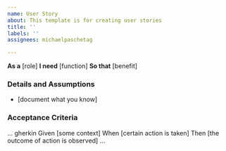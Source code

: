 ```yaml
---
name: User Story
about: This template is for creating user stories
title: ''
labels: ''
assignees: michaelpaschetag

---
```


**As a** [role]
**I need** [function]
**So that** [benefit]

### Details and Assumptions
* [document what you know]

### Acceptance Criteria

... gherkin
Given [some context]
When [certain action is taken]
Then [the outcome of action is observed]
...
